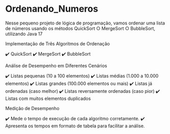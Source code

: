 # Ordenando_Numeros
Nesse pequeno projeto de lógica de programação, vamos ordenar uma lista de números usando os métodos QuickSort ○​ MergeSort ○​ BubbleSort, utilizando Java 17 

Implementação de Três Algoritmos de Ordenação

✔️ QuickSort
✔️ MergeSort
✔️ BubbleSort

Análise de Desempenho em Diferentes Cenários

✔️ Listas pequenas (10 a 100 elementos)
✔️ Listas médias (1.000 a 10.000 elementos)
✔️ Listas grandes (100.000 elementos ou mais)
✔️ Listas já ordenadas (caso melhor)
✔️ Listas reversamente ordenadas (caso pior)
✔️ Listas com muitos elementos duplicados

Medição de Desempenho

✔️ Mede o tempo de execução de cada algoritmo corretamente.
✔️ Apresenta os tempos em formato de tabela para facilitar a análise.

